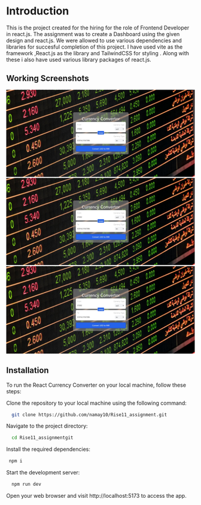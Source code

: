 # Introduction
This is the project created for the hiring for the role of Frontend Developer in react.js. The assignment was to create a Dashboard using the given design and react.js. We were allowed to use various dependencies and libraries for succesful completion of this project. I have used vite as the framework ,React.js as the library and TailwindCSS for styling . Along with these i also have used various library packages of react.js. 

## Working Screenshots
![App Screenshot](https://github.com/namay10/Currency-Convertor/blob/02a835a21e7e8e5e655f490f5fc05708e1dd70cd/src/assets/WhatsApp%20Image%202023-11-30%20at%2014.59.22_86eac5ab.jpg)
![App Screenshot](https://github.com/namay10/Currency-Convertor/blob/02a835a21e7e8e5e655f490f5fc05708e1dd70cd/src/assets/WhatsApp%20Image%202023-11-30%20at%2014.59.22_86eac5ab.jpg)
![App Screenshot](https://github.com/namay10/Currency-Convertor/blob/02a835a21e7e8e5e655f490f5fc05708e1dd70cd/src/assets/WhatsApp%20Image%202023-11-30%20at%2014.59.22_86eac5ab.jpg)
## Installation

To run the React Currency Converter on your local machine, follow these steps:

Clone the repository to your local machine using the following command:

```bash
  git clone https://github.com/namay10/Rise11_assignment.git
```
    
 Navigate to the project directory:

```bash
  cd Rise11_assignmentgit
```
 Install the required dependencies:
```bash
 npm i
```
 Start the development server:
```bash
  npm run dev
```
Open your web browser and visit http://localhost:5173 to access the app.
